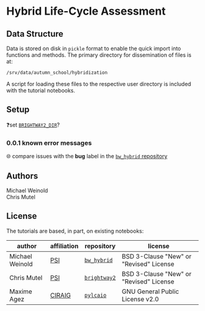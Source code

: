# Hybrid Life-Cycle Assessment

## Data Structure

Data is stored on disk in `pickle` format to enable the quick import into functions and methods. The primary directory for dissemination of files is at:

`/srv/data/autumn_school/hybridization`

A script for loading these files to the respective user directory is included with the tutorial notebooks.

## Setup

❓set [`BRIGHTWAY2_DIR`](https://2.docs.brightway.dev/faq.html#setting-brightway2-dir-in-a-virtual-environment)?

### 0.0.1 known error messages

🌐 compare issues with the __bug__ label in the [`bw_hybrid` repository](https://github.com/michaelweinold/bw_hybrid/issues?q=is%3Aopen+is%3Aissue+label%3Abug)

## Authors

Michael Weinold \
Chris Mutel

## License

The tutorials are based, in part, on existing notebooks:

| author | affiliation | repository | license |
| ------ | ----------- | -------- | ------- |
| Michael Weinold | [PSI](https://www.psi.ch/en) | [`bw_hybrid`](https://github.com/michaelweinold/bw_hybrid/) | BSD 3-Clause "New" or "Revised" License |
| Chris Mutel | [PSI](https://www.psi.ch/en) | [`brightway2`](https://github.com/brightway-lca/brightway2/blob/master/notebooks/2015%20LCA%20Seminar%20-%20Class%204%20-%20Hybrid%20LCA.ipynb) | BSD 3-Clause "New" or "Revised" License |
| Maxime Agez | [CIRAIG](https://ciraig.org/) | [`pylcaio`](https://github.com/OASES-project/pylcaio) | GNU General Public License v2.0 |